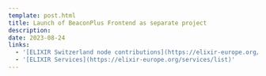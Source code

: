 ```yaml
---
template: post.html
title: Launch of BeaconPlus Frontend as separate project
description: 
date: 2023-08-24
links:
  - '[ELIXIR Switzerland node contributions](https://elixir-europe.org/about-us/who-we-are/nodes/switzerland)'
  - '[ELIXIR Services](https://elixir-europe.org/services/list)'
---
```



<!--more-->

